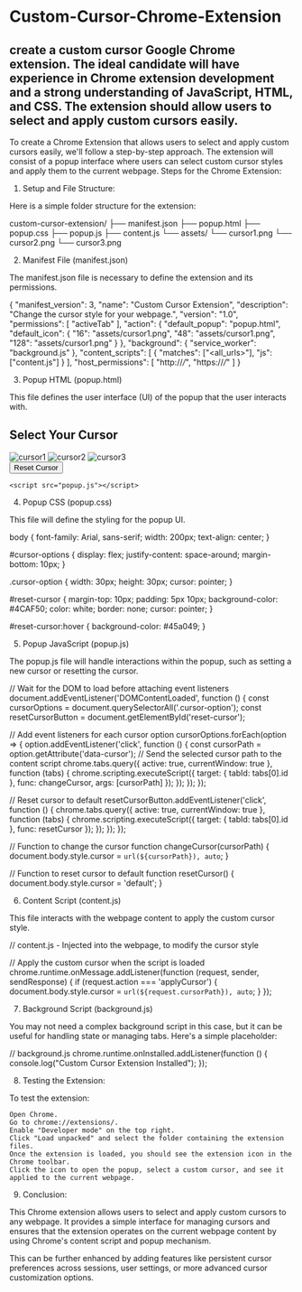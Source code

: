 # Custom-Cursor-Chrome-Extension
create a custom cursor Google Chrome extension. The ideal candidate will have experience in Chrome extension development and a strong understanding of JavaScript, HTML, and CSS. The extension should allow users to select and apply custom cursors easily.
---------------
To create a Chrome Extension that allows users to select and apply custom cursors easily, we'll follow a step-by-step approach. The extension will consist of a popup interface where users can select custom cursor styles and apply them to the current webpage.
Steps for the Chrome Extension:
1. Setup and File Structure:

Here is a simple folder structure for the extension:

custom-cursor-extension/
├── manifest.json
├── popup.html
├── popup.css
├── popup.js
├── content.js
└── assets/
    └── cursor1.png
    └── cursor2.png
    └── cursor3.png

2. Manifest File (manifest.json)

The manifest.json file is necessary to define the extension and its permissions.

{
  "manifest_version": 3,
  "name": "Custom Cursor Extension",
  "description": "Change the cursor style for your webpage.",
  "version": "1.0",
  "permissions": [
    "activeTab"
  ],
  "action": {
    "default_popup": "popup.html",
    "default_icon": {
      "16": "assets/cursor1.png",
      "48": "assets/cursor1.png",
      "128": "assets/cursor1.png"
    }
  },
  "background": {
    "service_worker": "background.js"
  },
  "content_scripts": [
    {
      "matches": ["<all_urls>"],
      "js": ["content.js"]
    }
  ],
  "host_permissions": [
    "http://*/*",
    "https://*/*"
  ]
}

3. Popup HTML (popup.html)

This file defines the user interface (UI) of the popup that the user interacts with.

<!DOCTYPE html>
<html lang="en">
<head>
    <meta charset="UTF-8">
    <meta name="viewport" content="width=device-width, initial-scale=1.0">
    <title>Custom Cursor</title>
    <link rel="stylesheet" href="popup.css">
</head>
<body>
    <h2>Select Your Cursor</h2>
    <div id="cursor-options">
        <img src="assets/cursor1.png" alt="cursor1" class="cursor-option" data-cursor="assets/cursor1.png">
        <img src="assets/cursor2.png" alt="cursor2" class="cursor-option" data-cursor="assets/cursor2.png">
        <img src="assets/cursor3.png" alt="cursor3" class="cursor-option" data-cursor="assets/cursor3.png">
    </div>
    <button id="reset-cursor">Reset Cursor</button>

    <script src="popup.js"></script>
</body>
</html>

4. Popup CSS (popup.css)

This file will define the styling for the popup UI.

body {
    font-family: Arial, sans-serif;
    width: 200px;
    text-align: center;
}

#cursor-options {
    display: flex;
    justify-content: space-around;
    margin-bottom: 10px;
}

.cursor-option {
    width: 30px;
    height: 30px;
    cursor: pointer;
}

#reset-cursor {
    margin-top: 10px;
    padding: 5px 10px;
    background-color: #4CAF50;
    color: white;
    border: none;
    cursor: pointer;
}

#reset-cursor:hover {
    background-color: #45a049;
}

5. Popup JavaScript (popup.js)

The popup.js file will handle interactions within the popup, such as setting a new cursor or resetting the cursor.

// Wait for the DOM to load before attaching event listeners
document.addEventListener('DOMContentLoaded', function () {
  const cursorOptions = document.querySelectorAll('.cursor-option');
  const resetCursorButton = document.getElementById('reset-cursor');

  // Add event listeners for each cursor option
  cursorOptions.forEach(option => {
    option.addEventListener('click', function () {
      const cursorPath = option.getAttribute('data-cursor');
      // Send the selected cursor path to the content script
      chrome.tabs.query({ active: true, currentWindow: true }, function (tabs) {
        chrome.scripting.executeScript({
          target: { tabId: tabs[0].id },
          func: changeCursor,
          args: [cursorPath]
        });
      });
    });
  });

  // Reset cursor to default
  resetCursorButton.addEventListener('click', function () {
    chrome.tabs.query({ active: true, currentWindow: true }, function (tabs) {
      chrome.scripting.executeScript({
        target: { tabId: tabs[0].id },
        func: resetCursor
      });
    });
  });
});

// Function to change the cursor
function changeCursor(cursorPath) {
  document.body.style.cursor = `url(${cursorPath}), auto`;
}

// Function to reset cursor to default
function resetCursor() {
  document.body.style.cursor = 'default';
}

6. Content Script (content.js)

This file interacts with the webpage content to apply the custom cursor style.

// content.js - Injected into the webpage, to modify the cursor style

// Apply the custom cursor when the script is loaded
chrome.runtime.onMessage.addListener(function (request, sender, sendResponse) {
  if (request.action === 'applyCursor') {
    document.body.style.cursor = `url(${request.cursorPath}), auto`;
  }
});

7. Background Script (background.js)

You may not need a complex background script in this case, but it can be useful for handling state or managing tabs. Here's a simple placeholder:

// background.js
chrome.runtime.onInstalled.addListener(function () {
  console.log("Custom Cursor Extension Installed");
});

8. Testing the Extension:

To test the extension:

    Open Chrome.
    Go to chrome://extensions/.
    Enable "Developer mode" on the top right.
    Click "Load unpacked" and select the folder containing the extension files.
    Once the extension is loaded, you should see the extension icon in the Chrome toolbar.
    Click the icon to open the popup, select a custom cursor, and see it applied to the current webpage.

9. Conclusion:

This Chrome extension allows users to select and apply custom cursors to any webpage. It provides a simple interface for managing cursors and ensures that the extension operates on the current webpage content by using Chrome's content script and popup mechanism.

This can be further enhanced by adding features like persistent cursor preferences across sessions, user settings, or more advanced cursor customization options.
